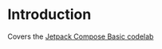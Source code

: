 # Introduction

Covers the [Jetpack Compose Basic codelab](https://developer.android.com/codelabs/jetpack-compose-basics)